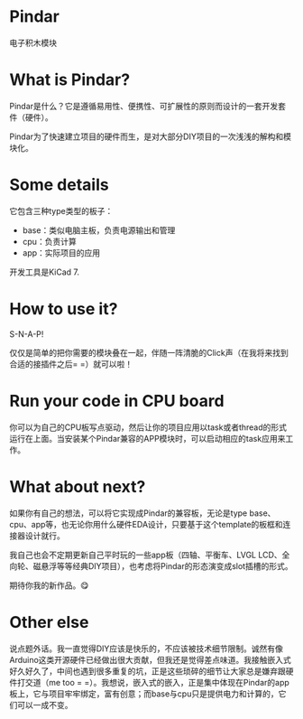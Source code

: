# Pindar
电子积木模块

# What is Pindar?
Pindar是什么？它是遵循易用性、便携性、可扩展性的原则而设计的一套开发套件（硬件）。

Pindar为了快速建立项目的硬件而生，是对大部分DIY项目的一次浅浅的解构和模块化。

# Some details
它包含三种type类型的板子：
- base：类似电脑主板，负责电源输出和管理
- cpu：负责计算
- app：实际项目的应用

开发工具是KiCad 7.

# How to use it?
S-N-A-P!

仅仅是简单的把你需要的模块叠在一起，伴随一阵清脆的Click声（在我将来找到合适的接插件之后= =）就可以啦！

# Run your code in CPU board
你可以为自己的CPU板写点驱动，然后让你的项目应用以task或者thread的形式运行在上面。当安装某个Pindar兼容的APP模块时，可以启动相应的task应用来工作。

# What about next?
如果你有自己的想法，可以将它实现成Pindar的兼容板，无论是type base、cpu、app等，也无论你用什么硬件EDA设计，只要基于这个template的板框和连接器设计就行。

我自己也会不定期更新自己平时玩的一些app板（四轴、平衡车、LVGL LCD、全向轮、磁悬浮等等经典DIY项目），也考虑将Pindar的形态演变成slot插槽的形式。

期待你我的新作品。😋

# Other else
说点题外话。我一直觉得DIY应该是快乐的，不应该被技术细节限制。诚然有像Arduino这类开源硬件已经做出很大贡献，但我还是觉得差点味道。我接触嵌入式好久好久了，中间也遇到很多重复的坑，正是这些琐碎的细节让大家总是嫌弃跟硬件打交道（me too = =）。我想说，嵌入式的嵌入，正是集中体现在Pindar的app板上，它与项目牢牢绑定，富有创意；而base与cpu只是提供电力和计算的，它们可以一成不变。